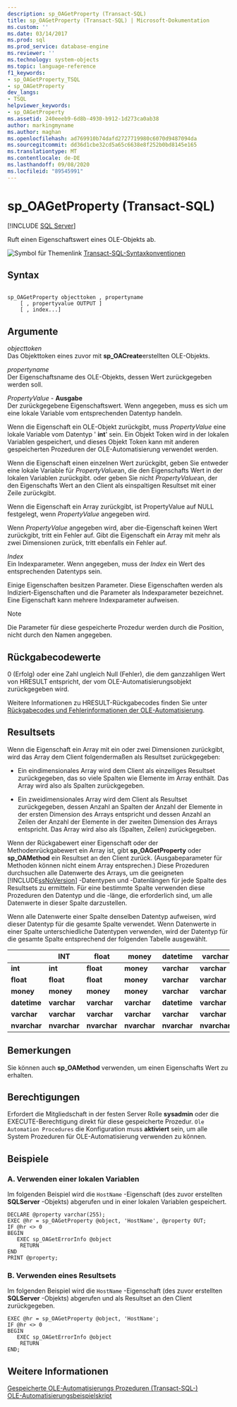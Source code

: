 ```yaml
---
description: sp_OAGetProperty (Transact-SQL)
title: sp_OAGetProperty (Transact-SQL) | Microsoft-Dokumentation
ms.custom: ''
ms.date: 03/14/2017
ms.prod: sql
ms.prod_service: database-engine
ms.reviewer: ''
ms.technology: system-objects
ms.topic: language-reference
f1_keywords:
- sp_OAGetProperty_TSQL
- sp_OAGetProperty
dev_langs:
- TSQL
helpviewer_keywords:
- sp_OAGetProperty
ms.assetid: 240eeeb9-6d8b-4930-b912-1d273ca0ab38
author: markingmyname
ms.author: maghan
ms.openlocfilehash: ad769910b74dafd2727719980c6070d9487094da
ms.sourcegitcommit: dd36d1cbe32cd5a65c6638e8f252b0bd8145e165
ms.translationtype: MT
ms.contentlocale: de-DE
ms.lasthandoff: 09/08/2020
ms.locfileid: "89545991"
---
```

# <a name="sp_oagetproperty-transact-sql"></a>sp_OAGetProperty (Transact-SQL)
[!INCLUDE [SQL Server](../../includes/applies-to-version/sqlserver.md)]

  Ruft einen Eigenschaftswert eines OLE-Objekts ab.  
  
 ![Symbol für Themenlink](../../database-engine/configure-windows/media/topic-link.gif "Symbol für Themenlink") [Transact-SQL-Syntaxkonventionen](../../t-sql/language-elements/transact-sql-syntax-conventions-transact-sql.md)  
  
## <a name="syntax"></a>Syntax  
  
```  
  
sp_OAGetProperty objecttoken , propertyname   
    [ , propertyvalue OUTPUT ]  
    [ , index...]   
```  
  
## <a name="arguments"></a>Argumente  
 *objecttoken*  
 Das Objekttoken eines zuvor mit **sp_OACreate**erstellten OLE-Objekts.  
  
 *propertyname*  
 Der Eigenschaftsname des OLE-Objekts, dessen Wert zurückgegeben werden soll.  
  
 *PropertyValue* - **Ausgabe**  
 Der zurückgegebene Eigenschaftswert. Wenn angegeben, muss es sich um eine lokale Variable vom entsprechenden Datentyp handeln.  
  
 Wenn die Eigenschaft ein OLE-Objekt zurückgibt, muss *PropertyValue* eine lokale Variable vom Datentyp ' **int**' sein. Ein Objekt Token wird in der lokalen Variablen gespeichert, und dieses Objekt Token kann mit anderen gespeicherten Prozeduren der OLE-Automatisierung verwendet werden.  
  
 Wenn die Eigenschaft einen einzelnen Wert zurückgibt, geben Sie entweder eine lokale Variable für *PropertyValue*an, die den Eigenschafts Wert in der lokalen Variablen zurückgibt. oder geben Sie nicht *PropertyValue*an, der den Eigenschafts Wert an den Client als einspaltigen Resultset mit einer Zeile zurückgibt.  
  
 Wenn die Eigenschaft ein Array zurückgibt, ist PropertyValue auf NULL festgelegt, wenn *PropertyValue* angegeben wird.  
  
 Wenn *PropertyValue* angegeben wird, aber die-Eigenschaft keinen Wert zurückgibt, tritt ein Fehler auf. Gibt die Eigenschaft ein Array mit mehr als zwei Dimensionen zurück, tritt ebenfalls ein Fehler auf.  
  
 *Index*  
 Ein Indexparameter. Wenn angegeben, muss der *Index* ein Wert des entsprechenden Datentyps sein.  
  
 Einige Eigenschaften besitzen Parameter. Diese Eigenschaften werden als Indiziert-Eigenschaften und die Parameter als Indexparameter bezeichnet. Eine Eigenschaft kann mehrere Indexparameter aufweisen.  
  
> [!NOTE]  
>  Die Parameter für diese gespeicherte Prozedur werden durch die Position, nicht durch den Namen angegeben.  
  
## <a name="return-code-values"></a>Rückgabecodewerte  
 0 (Erfolg) oder eine Zahl ungleich Null (Fehler), die dem ganzzahligen Wert von HRESULT entspricht, der vom OLE-Automatisierungsobjekt zurückgegeben wird.  
  
 Weitere Informationen zu HRESULT-Rückgabecodes finden Sie unter [Rückgabecodes und Fehlerinformationen der OLE-Automatisierung](../../relational-databases/stored-procedures/ole-automation-return-codes-and-error-information.md).  
  
## <a name="result-sets"></a>Resultsets  
 Wenn die Eigenschaft ein Array mit ein oder zwei Dimensionen zurückgibt, wird das Array dem Client folgendermaßen als Resultset zurückgegeben:  
  
-   Ein eindimensionales Array wird dem Client als einzeiliges Resultset zurückgegeben, das so viele Spalten wie Elemente im Array enthält. Das Array wird also als Spalten zurückgegeben.  
  
-   Ein zweidimensionales Array wird dem Client als Resultset zurückgegeben, dessen Anzahl an Spalten der Anzahl der Elemente in der ersten Dimension des Arrays entspricht und dessen Anzahl an Zeilen der Anzahl der Elemente in der zweiten Dimension des Arrays entspricht. Das Array wird also als (Spalten, Zeilen) zurückgegeben.  
  
 Wenn der Rückgabewert einer Eigenschaft oder der Methodenrückgabewert ein Array ist, gibt **sp_OAGetProperty** oder **sp_OAMethod** ein Resultset an den Client zurück. (Ausgabeparameter für Methoden können nicht einem Array entsprechen.) Diese Prozeduren durchsuchen alle Datenwerte des Arrays, um die geeigneten [!INCLUDE[ssNoVersion](../../includes/ssnoversion-md.md)] -Datentypen und -Datenlängen für jede Spalte des Resultsets zu ermitteln. Für eine bestimmte Spalte verwenden diese Prozeduren den Datentyp und die -länge, die erforderlich sind, um alle Datenwerte in dieser Spalte darzustellen.  
  
 Wenn alle Datenwerte einer Spalte denselben Datentyp aufweisen, wird dieser Datentyp für die gesamte Spalte verwendet. Wenn Datenwerte in einer Spalte unterschiedliche Datentypen verwenden, wird der Datentyp für die gesamte Spalte entsprechend der folgenden Tabelle ausgewählt.  
  
||INT|float|money|datetime|varchar|NVARCHAR|  
|------|---------|-----------|-----------|--------------|-------------|--------------|  
|**int**|**int**|**float**|**money**|**varchar**|**varchar**|**nvarchar**|  
|**float**|**float**|**float**|**money**|**varchar**|**varchar**|**nvarchar**|  
|**money**|**money**|**money**|**money**|**varchar**|**varchar**|**nvarchar**|  
|**datetime**|**varchar**|**varchar**|**varchar**|**datetime**|**varchar**|**nvarchar**|  
|**varchar**|**varchar**|**varchar**|**varchar**|**varchar**|**varchar**|**nvarchar**|  
|**nvarchar**|**nvarchar**|**nvarchar**|**nvarchar**|**nvarchar**|**nvarchar**|**nvarchar**|  
  
## <a name="remarks"></a>Bemerkungen  
 Sie können auch **sp_OAMethod** verwenden, um einen Eigenschafts Wert zu erhalten.  
  
## <a name="permissions"></a>Berechtigungen  
 Erfordert die Mitgliedschaft in der festen Server Rolle **sysadmin** oder die EXECUTE-Berechtigung direkt für diese gespeicherte Prozedur. `Ole Automation Procedures` die Konfiguration muss **aktiviert** sein, um alle System Prozeduren für OLE-Automatisierung verwenden zu können.  
  
## <a name="examples"></a>Beispiele  
  
### <a name="a-using-a-local-variable"></a>A. Verwenden einer lokalen Variablen  
 Im folgenden Beispiel wird die `HostName` -Eigenschaft (des zuvor erstellten **SQLServer** -Objekts) abgerufen und in einer lokalen Variablen gespeichert.  
  
```  
DECLARE @property varchar(255);  
EXEC @hr = sp_OAGetProperty @object, 'HostName', @property OUT;  
IF @hr <> 0  
BEGIN  
   EXEC sp_OAGetErrorInfo @object  
    RETURN  
END  
PRINT @property;  
```  
  
### <a name="b-using-a-result-set"></a>B. Verwenden eines Resultsets  
 Im folgenden Beispiel wird die `HostName` -Eigenschaft (des zuvor erstellten **SQLServer** -Objekts) abgerufen und als Resultset an den Client zurückgegeben.  
  
```  
EXEC @hr = sp_OAGetProperty @object, 'HostName';  
IF @hr <> 0  
BEGIN  
   EXEC sp_OAGetErrorInfo @object  
    RETURN  
END;  
```  
  
## <a name="see-also"></a>Weitere Informationen  
 [Gespeicherte OLE-Automatisierungs Prozeduren &#40;Transact-SQL-&#41;](../../relational-databases/system-stored-procedures/ole-automation-stored-procedures-transact-sql.md)   
 [OLE-Automatisierungsbeispielskript](../../relational-databases/stored-procedures/ole-automation-sample-script.md)  
  
  
